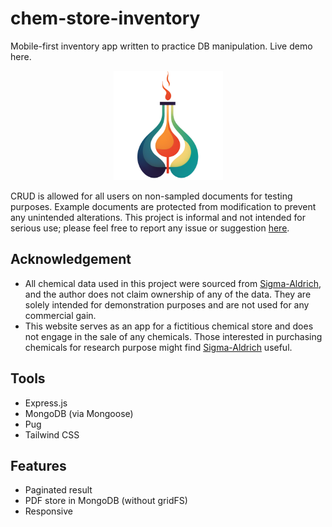 # chem-store-inventory

Mobile-first inventory app written to practice DB manipulation. Live demo here.

<p align="center">
    <a href="https://www.google.com" target="_blank" rel="noreferrer">
        <img src="./design/favicon.png" alt="Icon" width="175">
    </a>
</p>

CRUD is allowed for all users on non-sampled documents for testing purposes.
Example documents are protected from modification to prevent any unintended
alterations. This project is informal and not intended for serious use; please
feel free to report any issue or suggestion
[here](https://github.com/kentshenlim/chem-store-inventory/issues).

## Acknowledgement

- All chemical data used in this project were sourced from
  [Sigma-Aldrich](https://www.sigmaaldrich.com), and the author does not claim
  ownership of any of the data. They are solely intended for demonstration
  purposes and are not used for any commercial gain.
- This website serves as an app for a fictitious chemical store and does not
  engage in the sale of any chemicals. Those interested in purchasing chemicals
  for research purpose might find [Sigma-Aldrich](https://www.sigmaaldrich.com)
  useful.

## Tools

- Express.js
- MongoDB (via Mongoose)
- Pug
- Tailwind CSS

## Features

- Paginated result
- PDF store in MongoDB (without gridFS)
- Responsive

